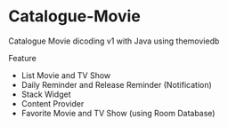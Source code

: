 # Catalogue-Movie
Catalogue Movie dicoding v1 with Java using themoviedb

Feature
- List Movie and TV Show
- Daily Reminder and Release Reminder (Notification)
- Stack Widget
- Content Provider
- Favorite Movie and TV Show (using Room Database)
